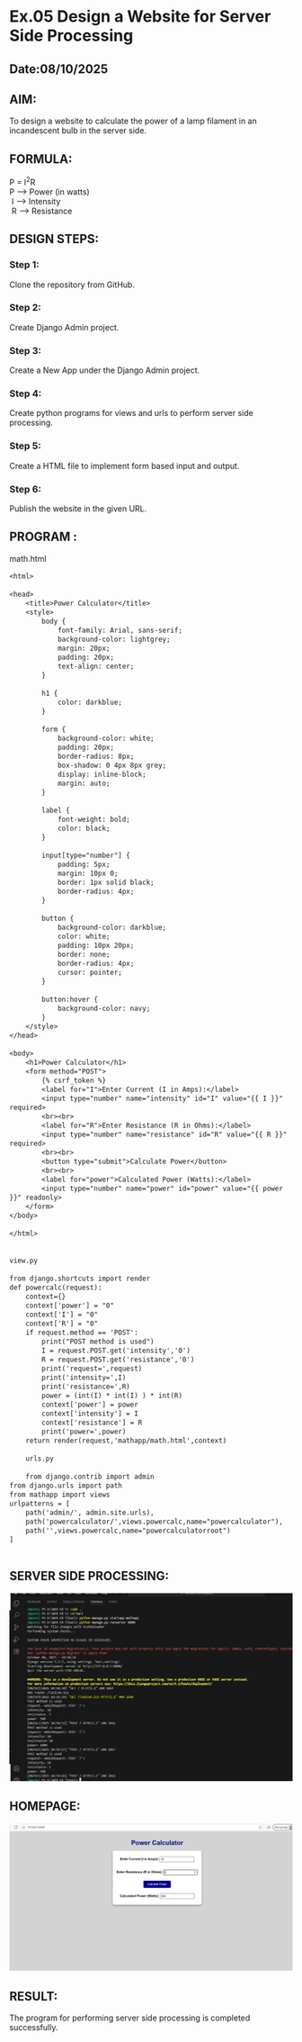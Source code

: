 # Ex.05 Design a Website for Server Side Processing
## Date:08/10/2025

## AIM:
 To design a website to calculate the power of a lamp filament in an incandescent bulb in the server side. 


## FORMULA:
P = I<sup>2</sup>R
<br> P --> Power (in watts)
<br> I --> Intensity
<br> R --> Resistance

## DESIGN STEPS:

### Step 1:
Clone the repository from GitHub.

### Step 2:
Create Django Admin project.

### Step 3:
Create a New App under the Django Admin project.

### Step 4:
Create python programs for views and urls to perform server side processing.

### Step 5:
Create a HTML file to implement form based input and output.

### Step 6:
Publish the website in the given URL.

## PROGRAM :
math.html
```
<html>

<head>
    <title>Power Calculator</title>
    <style>
        body {
            font-family: Arial, sans-serif;
            background-color: lightgrey;
            margin: 20px;
            padding: 20px;
            text-align: center;
        }

        h1 {
            color: darkblue;
        }

        form {
            background-color: white;
            padding: 20px;
            border-radius: 8px;
            box-shadow: 0 4px 8px grey;
            display: inline-block;
            margin: auto;
        }

        label {
            font-weight: bold;
            color: black;
        }

        input[type="number"] {
            padding: 5px;
            margin: 10px 0;
            border: 1px solid black;
            border-radius: 4px;
        }

        button {
            background-color: darkblue;
            color: white;
            padding: 10px 20px;
            border: none;
            border-radius: 4px;
            cursor: pointer;
        }

        button:hover {
            background-color: navy;
        }
    </style>
</head>

<body>
    <h1>Power Calculator</h1>
    <form method="POST">
        {% csrf_token %}
        <label for="I">Enter Current (I in Amps):</label>
        <input type="number" name="intensity" id="I" value="{{ I }}" required>
        <br><br>
        <label for="R">Enter Resistance (R in Ohms):</label>
        <input type="number" name="resistance" id="R" value="{{ R }}" required>
        <br><br>
        <button type="submit">Calculate Power</button>
        <br><br>
        <label for="power">Calculated Power (Watts):</label>
        <input type="number" name="power" id="power" value="{{ power }}" readonly>
    </form>
</body>

</html>


view.py

from django.shortcuts import render 
def powercalc(request): 
    context={} 
    context['power'] = "0" 
    context['I'] = "0" 
    context['R'] = "0" 
    if request.method == 'POST': 
        print("POST method is used")
        I = request.POST.get('intensity','0')
        R = request.POST.get('resistance','0')
        print('request=',request) 
        print('intensity=',I) 
        print('resistance=',R) 
        power = (int(I) * int(I) ) * int(R) 
        context['power'] = power
        context['intensity'] = I
        context['resistance'] = R 
        print('power=',power) 
    return render(request,'mathapp/math.html',context)

    urls.py

    from django.contrib import admin 
from django.urls import path 
from mathapp import views 
urlpatterns = [ 
    path('admin/', admin.site.urls), 
    path('powercalculator/',views.powercalc,name="powercalculator"),
    path('',views.powercalc,name="powercalculatorroot")
]


```


## SERVER SIDE PROCESSING:

![alt text](<Screenshot 2025-10-08 110257.png>)

## HOMEPAGE:

![alt text](<Screenshot 2025-10-08 110028.png>)


## RESULT:
The program for performing server side processing is completed successfully.
